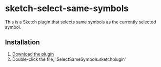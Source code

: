 # sketch-select-same-symbols
This is a Sketch plugin that selects same symbols as the currently selected symbol.

## Installation

1. [Download the plugin](https://github.com/yusukesaitoh/sketch-select-same-symbols/archive/master.zip)
2. Double-click the file, 'SelectSameSymbols.sketchplugin'
